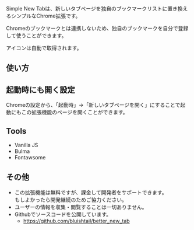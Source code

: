 Simple New Tabは、新しいタブページを独自のブックマークリストに置き換えるシンプルなChrome拡張です。

Chromeのブックマークとは連携しないため、独自のブックマークを自分で登録して使うことができます。

アイコンは自動で取得されます。

## 使い方



## 起動時にも開く設定
Chromeの設定から、「起動時」→「新しいタブページを開く」にすることで起動にもこの拡張機能のページを開くことができます。

## Tools
- Vanilla JS
- Bulma
- Fontawsome

## その他
- この拡張機能は無料ですが、課金して開発者をサポートできます。<br>
もしよかったら開発継続のためご協力ください。
- ユーザーの情報を収集・閲覧することは一切ありません。
- Githubでソースコードを公開しています。
  - https://github.com/bluishtail/better_new_tab

